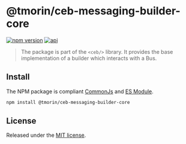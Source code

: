 # @tmorin/ceb-messaging-builder-core

[![npm version](https://badge.fury.io/js/%40tmorin%2Fceb-messaging-builder-core.svg)](https://badge.fury.io/js/%40tmorin%2Fceb-messaging-builder-core)
[![api](https://img.shields.io/badge/-api-informational.svg)](https://tmorin.github.io/ceb/api/modules/_tmorin_ceb_messaging_builder_core.html)

> The package is part of the `<ceb/>` library.
> It provides the base implementation of a builder which interacts with a Bus.

## Install

The NPM package is compliant [CommonJs](https://flaviocopes.com/commonjs) and [ES Module](https://flaviocopes.com/es-modules).

```bash
npm install @tmorin/ceb-messaging-builder-core
```

## License

Released under the [MIT license].

[Custom Elements (v1)]: https://html.spec.whatwg.org/multipage/custom-elements.html
[MIT license]: http://opensource.org/licenses/MIT
